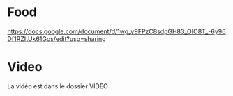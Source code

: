 # Food
https://docs.google.com/document/d/1wg_y9FPzC8sdpGH83_OIO8T_-6y96Df1RZItUk61Gos/edit?usp=sharing

# Video
La vidéo est dans le dossier VIDEO

